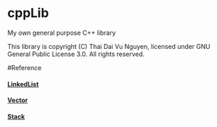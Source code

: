 # cppLib
My own general purpose C++ library

This library is copyright (C) Thai Dai Vu Nguyen, licensed under GNU General Public License 3.0. All rights reserved.

#Reference
<h4><a href="linkedlist.md">LinkedList</a></h4>
<h4><a href="vector.md">Vector</a></h4>
<h4><a href="stack.md">Stack</a></h4>
